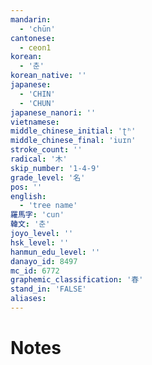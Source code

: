 ```yaml
---
mandarin:
  - 'chūn'
cantonese:
  - ceon1
korean:
  - '춘'
korean_native: ''
japanese:
  - 'CHIN'
  - 'CHUN'
japanese_nanori: ''
vietnamese:
middle_chinese_initial: 'ʈʰ'
middle_chinese_final: 'iuɪn'
stroke_count: ''
radical: '木'
skip_number: '1-4-9'
grade_level: '名'
pos: ''
english:
  - 'tree name'
羅馬字: 'cun'
韓文: '춘'
joyo_level: ''
hsk_level: ''
hanmun_edu_level: ''
danayo_id: 8497
mc_id: 6772
graphemic_classification: '春'
stand_in: 'FALSE'
aliases:
---
```


# Notes
